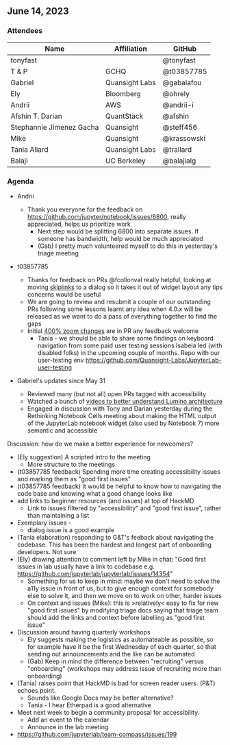 ## June 14, 2023

### Attendees

| Name | Affiliation | GitHub |
| ---- | ----------- | ------ |
|  tonyfast |  |  @tonyfast |
| T & P | GCHQ | @t03857785 |
| Gabriel | Quansight Labs | @gabalafou |
| Ely | Bloomberg | @ohrely |
| Andrii | AWS | @andrii-i |
| Afshin T. Darian | QuantStack | @afshin |
| Stephannie Jimenez Gacha | Quansight | @steff456
| Mike | Quansight | @krassowski | |
| Tania Allard | Quansight Labs | @trallard | 
| Balaji| UC Berkeley | @balajialg |

### Agenda

* Andrii
    * Thank you everyone for the feedback on https://github.com/jupyter/notebook/issues/6800, really appreciated, helps us prioritize work
        * Next step would be splitting 6800 into separate issues. If someone has bandwidth, help would be much appreciated
        * (Gab) I pretty much volunteered myself to do this in yesterday's triage meeting
* t03857785
    * Thanks for feedback on PRs @fcollonval really helpful, looking at moving [skiplinks](https://github.com/jupyterlab/jupyterlab/pull/14597) to a dialog so it takes it out of widget layout any tips concerns would be useful
    * We are going to review and resubmit a couple of our outstanding PRs following some lessons learnt any idea when 4.0.x will be released as we want to do a pass of everything together to find the gaps
    * Initial [400% zoom changes](https://github.com/jupyterlab/jupyterlab/pull/14626) are in PR any feedback welcome
      * Tania - we should be able to share some findings on keyboard navigation from some paid user testing sessions Isabela led (with disabled folks) in the upcoming couple of months. Repo with our user-testing env https://github.com/Quansight-Labs/JupyterLab-user-testing

* Gabriel's updates since May 31
    * Reviewed many (but not all) open PRs tagged with accessibility
    * Watched a bunch of [videos to better understand Lumino architecture](https://youtu.be/GCp4lxOblxg)
    * Engaged in discussion with Tony and Darian yesterday during the Rethinking Notebook Cells meeting about making the HTML output of the JupyterLab notebook widget (also used by Notebook 7) more semantic and accessible

Discussion: how do we make a better experience for newcomers?

* (Ely suggestion) A scripted intro to the meeting
  * More structure to the meetings
* (t03857785 feedback) Spending more time creating accessibility issues and marking them as "good first issues"
* (t03857785 feedback) It would be helpful to know how to navigating the code base and knowing what a good change looks like
* add links to beginner resources (and issues) at top of HackMD
  * Link to issues filtered by "accessibility" and "good first issue", rather than maintaining a list
* Exemplary issues - 
  * dialog issue is a good example
* (Tania elaboration) responding to G&T's feeback about navigating the codebase. This has been the hardest and longest part of onboarding developers. Not sure 
* (Ely) drawing attention to comment left by Mike in chat: "Good first issues in lab usually have a link to codebase e.g. https://github.com/jupyterlab/jupyterlab/issues/14354"
  * Something for us to keep in mind: maybe we don't need to solve the a11y issue in front of us, but to give enough context for somebody else to solve it, and then we move on to work on other, harder issues
  * On context and issues (Mike): this is >relatively< easy to fix for new "good first issues" by modifying triage docs saying that triage team should add the links and context before labelling as "good first issue"
* Discussion around having quarterly workshops
  * Ely suggests making the logistics as automateable as possible, so for example have it be the first Wednesday of each quarter, so that sending out announcements and the like can be automated
  * (Gab) Keep in mind the difference between "recruiting" versus "onboarding" (workshops may address issue of recruiting more than onboarding)
* (Tania) raises point that HackMD is bad for screen reader users. (P&T) echoes point. 
  * Sounds like Google Docs may be better alternative?
  * Tania - I hear Etherpad is a good alternative 
* Meet next week to begin a community proposal for accessibility. 
  * Add an event to the calendar 
  * Announce in the lab meeting
* https://github.com/jupyterlab/team-compass/issues/199
